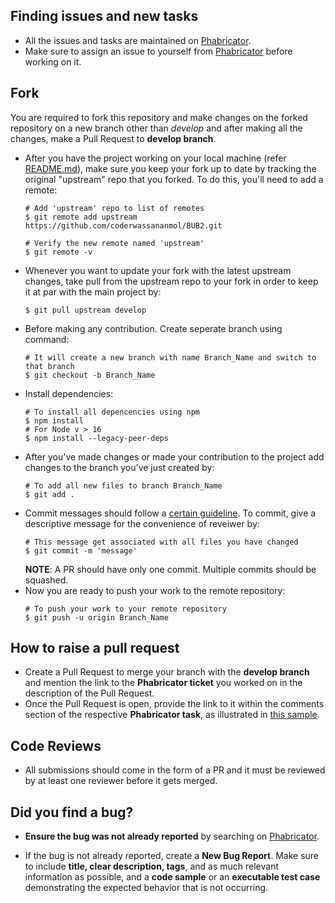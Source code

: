 ## Finding issues and new tasks
- All the issues and tasks are maintained on [Phabricator](https://phabricator.wikimedia.org/maniphest/?project=PHID-PROJ-wnkiea2sihld2xlpq527&statuses=open()&group=none&order=newest#R).
- Make sure to assign an issue to yourself from [Phabricator](https://phabricator.wikimedia.org/maniphest/?project=PHID-PROJ-wnkiea2sihld2xlpq527&statuses=open()&group=none&order=newest#R) before working on it.

## Fork
You are required to fork this repository and make changes on the forked repository on a new branch other than *develop* and after making all the changes, make a Pull Request to <b>develop branch</b>.
- After you have the project working on your local machine (refer [README.md](https://github.com/coderwassananmol/BUB2/blob/develop/README.md)), make sure you keep your fork up to date by tracking the original "upstream" repo that you forked. To do this, you'll need to add a remote:
    ```
    # Add 'upstream' repo to list of remotes
    $ git remote add upstream https://github.com/coderwassananmol/BUB2.git

    # Verify the new remote named 'upstream'
    $ git remote -v
    ```
- Whenever you want to update your fork with the latest upstream changes, take pull from the upstream repo to your fork in order to keep it at par with the main project by:
    ```
    $ git pull upstream develop
    ```
- Before making any contribution. Create seperate branch using command:
    ```
    # It will create a new branch with name Branch_Name and switch to that branch 
    $ git checkout -b Branch_Name
    ```
- Install dependencies:
    ```
    # To install all depencencies using npm
    $ npm install
    # For Node v > 16
    $ npm install --legacy-peer-deps
    ```
- After you've made changes or made your contribution to the project add changes to the branch you've just created by:
    ```
    # To add all new files to branch Branch_Name
    $ git add .
    ```
- Commit messages should follow a [certain guideline](https://udacity.github.io/git-styleguide/). To commit, give a descriptive message for the convenience of reveiwer by:
    ```
    # This message get associated with all files you have changed
    $ git commit -m 'message'
    ```
    **NOTE**: A PR should have only one commit. Multiple commits should be squashed.
- Now you are ready to push your work to the remote repository:
    ```
    # To push your work to your remote repository
    $ git push -u origin Branch_Name
    ```
## How to raise a pull request
- Create a Pull Request to merge your branch with the **develop branch** and mention the link to the **Phabricator ticket** you worked on in the description of the Pull Request.
- Once the Pull Request is open, provide the link to it within the comments section of the respective **Phabricator task**, as illustrated in [this sample](https://phabricator.wikimedia.org/T344119).

## Code Reviews
- All submissions should come in the form of a PR and it must be reviewed by at least one reviewer before it gets merged.

## Did you find a bug?

* **Ensure the bug was not already reported** by searching on [Phabricator](https://phabricator.wikimedia.org/maniphest/?project=PHID-PROJ-wnkiea2sihld2xlpq527&statuses=open()&group=none&order=newest#R).

* If the bug is not already reported, create a **New Bug Report**. Make sure to include **title, clear description, tags**, and as much relevant information as possible, and a **code sample** or an **executable test case** demonstrating the expected behavior that is not occurring.


